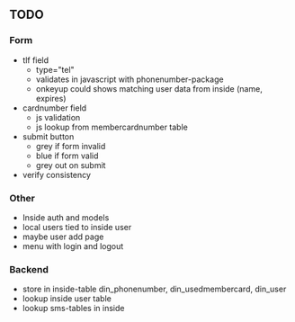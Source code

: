 ## TODO
### Form
* tlf field
    * type="tel"
    * validates in javascript with phonenumber-package
    * onkeyup could shows matching user data from inside (name, expires)
* cardnumber field
    * js validation
    * js lookup from membercardnumber table
* submit button
    * grey if form invalid
    * blue if form valid
    * grey out on submit
* verify consistency

### Other
* Inside auth and models
* local users tied to inside user
* maybe user add page
* menu with login and logout

### Backend
* store in inside-table din_phonenumber, din_usedmembercard, din_user
* lookup inside user table
* lookup sms-tables in inside